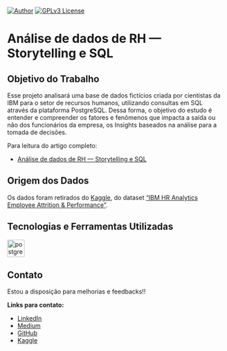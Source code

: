 [![Author](https://img.shields.io/badge/Author-R%C3%B4mulo%20Fernandes-blue)](https://www.linkedin.com/in/romulofernandes3/) [![GPLv3 License](https://img.shields.io/badge/License-GPLv3-orange)](http://perso.crans.org/besson/LICENSE.html)
# Análise de dados de RH — Storytelling e SQL

## Objetivo do Trabalho
Esse projeto analisará uma base de dados fictícios criada por cientistas da IBM para o setor de recursos humanos, utilizando consultas em SQL através da plataforma PostgreSQL. Dessa forma, o objetivo do estudo é entender e compreender os fatores e fenômenos que impacta a saída ou não dos funcionários da empresa, os Insights baseados na análise para a tomada de decisões.

Para leitura do artigo completo:
 - [Análise de dados de RH — Storytelling e SQL](https://medium.com/@romuloivpl/an%C3%A1lise-de-dados-rh-postgresql-e-storytelling-e8245ae7e10a)

## Origem dos Dados
Os dados foram retirados do [Kaggle](https://www.kaggle.com/), do dataset [“IBM HR Analytics Employee Attrition & Performance”](https://www.kaggle.com/datasets/pavansubhasht/ibm-hr-analytics-attrition-dataset/data).

## Tecnologias e Ferramentas Utilizadas
<p align="left">  
  <a href="https://www.postgresql.org/" target="_blank" rel="noreferrer"> <img src="https://www.svgrepo.com/show/354200/postgresql.svg" alt="postgresql" width="40" height="40"/> </a>  
</p> 

## Contato
Estou a disposição para melhorias e feedbacks!! 

**Links para contato:**
* [LinkedIn](https://www.linkedin.com/in/romulofernandes3/)
* [Medium](https://medium.com/@romuloivpl)
* [GitHub](https://github.com/romulofernandes7)
* [Kaggle](https://www.kaggle.com/romulofernandes17)